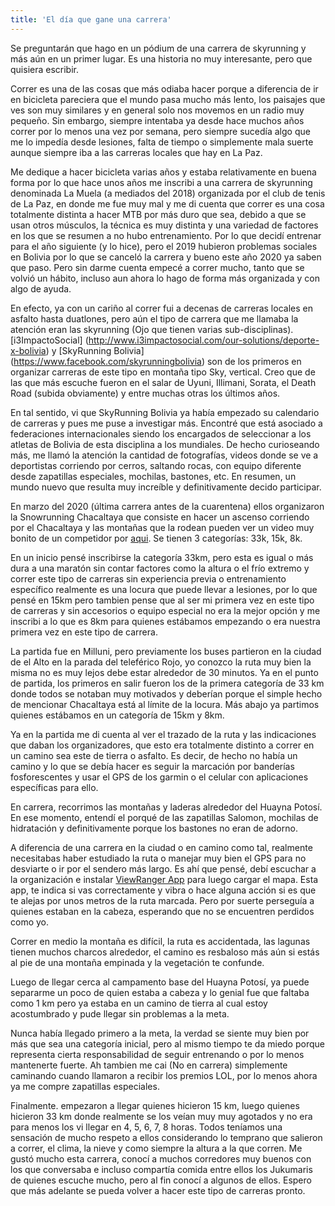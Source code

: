 ```yaml
---
title: 'El día que gane una carrera'
---
```


Se preguntarán que hago en un pódium de una carrera de skyrunning y más aún en un primer lugar. Es una historia no muy interesante, pero que quisiera escribir.

Correr es una de las cosas que más odiaba hacer porque a diferencia de ir en bicicleta pareciera que el mundo pasa mucho más lento, los paisajes que ves son muy similares y en general solo nos movemos en un radio muy pequeño. Sin embargo, siempre intentaba ya desde hace muchos años correr por lo menos una vez por semana, pero siempre sucedía algo que me lo impedía desde lesiones, falta de tiempo o simplemente mala suerte aunque siempre iba a las carreras locales que hay en La Paz. 

Me dedique a hacer bicicleta varias años y estaba relativamente en buena forma por lo que hace unos años me inscribi a una carrera de skyrunning denominada La Muela (a mediados del 2018) organizada por el  club de tenis de La Paz, en donde me fue muy mal y me di cuenta que correr es una cosa totalmente distinta a hacer MTB por más duro que sea, debido a que se usan otros músculos, la técnica es muy distinta y una variedad de factores en los que se resumen a no hubo entrenamiento. Por lo que decidí entrenar para el año siguiente (y lo hice), pero el 2019 hubieron problemas sociales en Bolivia por lo que se canceló la carrera y bueno este año 2020 ya saben que paso. Pero sin darme cuenta empecé a correr mucho, tanto que se volvió un hábito, incluso aun ahora lo hago de forma más organizada y con algo de ayuda.

En efecto, ya con un cariño al correr fui a decenas de carreras locales en asfalto hasta  duatlones, pero aún el tipo de carrera que me llamaba la atención eran las skyrunning (Ojo que tienen varias sub-disciplinas). [i3ImpactoSocial]   (http://www.i3impactosocial.com/our-solutions/deporte-x-bolivia) y  [SkyRunning Bolivia] (https://www.facebook.com/skyrunningbolivia) son de los primeros en organizar carreras de este tipo en montaña tipo Sky, vertical. Creo que de las que más escuche fueron en el salar de  Uyuni, Illimani, Sorata, el Death Road (subida obviamente) y entre muchas otras los últimos años. 

En tal sentido, vi que SkyRunning  Bolivia ya había empezado su calendario de carreras y pues me puse a investigar más. Encontré que está asociado a federaciones internacionales siendo los encargados de seleccionar a los atletas de Bolivia de esta disciplina a los mundiales. De hecho curioseando más, me llamó la atención la cantidad de fotografías, videos donde se ve a deportistas corriendo por cerros, saltando rocas, con equipo diferente desde zapatillas especiales, mochilas, bastones, etc. En resumen, un mundo nuevo que resulta muy increíble y definitivamente decido participar. 

En marzo del 2020 (última carrera antes de la cuarentena) ellos organizaron la Snowrunning Chacaltaya que consiste en hacer un ascenso corriendo por el Chacaltaya y las montañas que la rodean pueden ver un video muy bonito de un competidor por [aqui](https://www.facebook.com/freddy.g.sirpacasas/videos/2541552539282183). Se tienen 3 categorías: 33k, 15k,  8k. 

En un inicio pensé inscribirse la categoría 33km, pero esta es igual o más dura a una maratón sin contar factores como la altura o el frío extremo y correr este tipo de carreras sin experiencia previa o entrenamiento específico realmente es una locura que puede llevar a lesiones, por lo que pensé en 15km pero tambien pense que al ser mi primera vez en este tipo de carreras y sin accesorios o equipo especial no era la mejor opción y me inscribi a lo que es 8km para quienes estábamos empezando o era nuestra primera vez en este tipo de carrera. 

La partida fue en Milluni, pero previamente los buses partieron en la ciudad de el Alto en la parada del teleférico Rojo, yo conozco la ruta muy bien la misma no es muy lejos debe estar alrededor de 30 minutos. Ya en el punto de partida, los primeros en salir fueron los de la primera categoría de 33 km donde todos se notaban muy motivados y deberían porque el simple hecho de mencionar Chacaltaya está al límite de la locura. Más abajo ya partimos quienes estábamos en un categoría de 15km y 8km. 

Ya en la partida me di cuenta al ver el trazado de la ruta y las indicaciones que daban los organizadores, que esto era totalmente distinto a correr en un camino sea este de tierra o asfalto. Es decir, de hecho no había un camino y lo que se debía hacer es seguir la marcación por banderías fosforescentes y usar el GPS de los garmin o el celular con aplicaciones específicas para ello. 

En carrera, recorrimos las montañas y laderas alrededor del Huayna Potosí. En ese momento, entendí el porqué de las zapatillas Salomon, mochilas de hidratación y definitivamente porque los bastones no eran de adorno.

A diferencia de una carrera en la ciudad o en camino como tal, realmente necesitabas haber estudiado la ruta o manejar muy bien el GPS para no desviarte o ir por el sendero más largo.  Es ahí que pensé, debí escuchar a la organización e instalar [ViewRanger App](https://www.viewranger.com/es) para luego cargar el mapa. Esta app, te indica si vas correctamente y vibra o hace alguna acción si es que te alejas por unos metros de la ruta marcada. Pero por suerte perseguía a quienes estaban en la cabeza, esperando que no se encuentren perdidos como yo.

Correr en medio la montaña es difícil, la ruta es accidentada, las lagunas tienen muchos charcos alrededor, el camino es resbaloso más aún si estás al pie de una montaña empinada y la vegetación te confunde. 


Luego de llegar cerca al campamento base del Huayna Potosí, ya  puede separarme un poco de quien estaba a cabeza y lo genial fue que faltaba como 1 km pero ya estaba en un camino de tierra al cual estoy acostumbrado y pude llegar sin problemas a la meta. 


Nunca había llegado primero a la meta, la verdad se siente muy bien por más que sea una categoría inicial, pero al mismo tiempo te da miedo porque representa cierta responsabilidad de seguir entrenando o por lo menos mantenerte fuerte. Ah tambien me cai (No en carrera) simplemente caminando cuando llamaron a recibir los premios LOL, por lo menos ahora ya me compre zapatillas especiales. 

Finalmente. empezaron a llegar quienes hicieron 15 km, luego quienes hicieron 33 km donde realmente se los veían muy muy agotados y no era para menos los vi llegar en 4, 5, 6, 7, 8 horas. Todos teníamos una sensación de mucho respeto a ellos considerando lo temprano que salieron a correr, el clima, la nieve y como siempre la altura a la que corren. Me gustó mucho esta carrera, conocí a muchos corredores muy buenos con los que conversaba e incluso compartía comida entre ellos los Jukumaris de quienes escuche mucho, pero al fin conocí a algunos de ellos. Espero que más adelante se pueda volver a hacer este tipo de carreras pronto.